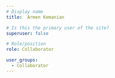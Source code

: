 ```yaml
---
# Display name
title:  Armen Kemanian

# Is this the primary user of the site?
superuser: false

# Role/position
role: Collaborator

user_groups:
  - Collaborator
---
```

